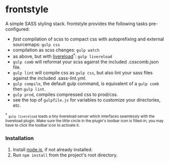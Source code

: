 # frontstyle
A simple SASS styling stack. frontstyle provides the following tasks pre-configured:

* _fast_ compilation of scss to compact css with autoprefixing and external sourcemaps: `gulp css`
* compilation as scss changes: `gulp watch`
* as above, but with [livereload](http://livereload.com/)<sup>&#8224;</sup>: `gulp livereload`
* `gulp comb` will reformat your scss against the included .csscomb.json file.
* `gulp lint` will compile css as `gulp css`, but also lint your sass files against the included .sass-lint.yml.
* `gulp compile`, the default gulp command, is equivalent of a `gulp comb` then `gulp lint`.
* `gulp prod`, compiles compressed css to prod/css.
* see the top of `gulpfile.js` for variables to customize your directories, etc.

<sup>&#8224;</sup> <small>`gulp livereload` loads a tiny livereload server which interfaces seamlessly with the livereload plugin. Make sure the little circle in the plugin's toolbar icon is filled-in, you may have to click the toolbar icon to activate it.</small>

### Installation ###

1. Install [node.js](https://nodejs.org/), if not already installed.
1. Run `npm install` from the project's root directory.
